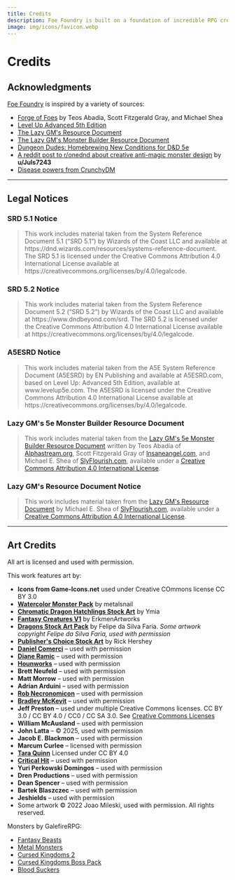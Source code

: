 ```yaml
---
title: Credits
description: Foe Foundry is built on a foundation of incredible RPG creators, artists, and open-source tools. Explore our full list of sources, licenses, and acknowledgments.
image: img/icons/favicon.webp
---
```


# Credits

## Acknowledgments

<span class="branding">[Foe Foundry](https://foefoundry.com)</span> is inspired by a variety of sources:

- [Forge of Foes](https://slyflourish.com/build_a_quick_monster_with_forge_of_foes.html) by Teos Abadia, Scott Fitzgerald Gray, and Michael Shea
- [Level Up Advanced 5th Edition](https://www.levelup5e.com/)
- [The Lazy GM's Resource Document](https://slyflourish.com/lazy_gm_resource_document.html)
- [The Lazy GM's Monster Builder Resource Document](https://slyflourish.com/lazy_5e_monster_building_resource_document.html)
- [Dungeon Dudes: Homebrewing New Conditions for D&D 5e](https://youtu.be/Bq2Dz-EETJs?si=x94Allggu79ECGy3)
- [A reddit post to r/onednd about creative anti-magic monster design](https://www.reddit.com/r/onednd/comments/17gw8he/monster_design_a_way_to_balance_castersmartials/) by **u/Juls7243**
- [Disease powers from CrunchyDM](https://www.patreon.com/crunchydm/posts)

---

## Legal Notices

### SRD 5.1 Notice

<blockquote>
This work includes material taken from the System Reference Document 5.1 (“SRD 5.1”) by Wizards of the Coast LLC and available at https://dnd.wizards.com/resources/systems-reference-document. The SRD 5.1 is licensed under the Creative Commons Attribution 4.0 International License available at https://creativecommons.org/licenses/by/4.0/legalcode.
</blockquote>

### SRD 5.2 Notice

<blockquote>
This work includes material taken from the System Reference Document 5.2 (“SRD 5.2”) by Wizards of the Coast LLC and available at https://www.dndbeyond.com/srd. The SRD 5.2 is licensed under the Creative Commons Attribution 4.0 International License available at https://creativecommons.org/licenses/by/4.0/legalcode.
</blockquote>

### A5ESRD Notice

<blockquote>
This work includes material taken from the A5E System Reference Document (A5ESRD) by EN Publishing and available at A5ESRD.com, based on Level Up: Advanced 5th Edition, available at www.levelup5e.com. The A5ESRD is licensed under the Creative Commons Attribution 4.0 International License available at https://creativecommons.org/licenses/by/4.0/legalcode.
</blockquote>

### Lazy GM's 5e Monster Builder Resource Document

<blockquote>This work includes material taken from the <a href="https://slyflourish.com/lazy_5e_monster_building_resource_document.html">Lazy GM's 5e Monster Builder Resource Document</a> written by Teos Abadía of <a href="https://alphastream.org">Alphastream.org</a>, Scott Fitzgerald Gray of <a href="https://insaneangel.com">Insaneangel.com</a>, and Michael E. Shea of <a href="https://slyflourish.com">SlyFlourish.com</a>, available under a <a rel="license" href="http://creativecommons.org/licenses/by/4.0/">Creative Commons Attribution 4.0 International License</a>.</blockquote>

### Lazy GM's Resource Document Notice

<blockquote>This work includes material taken from the <a href="https://slyflourish.com/lazy_gm_resource_document.html">Lazy GM's Resource Document</a> by Michael E. Shea of <a href="https://slyflourish.com">SlyFlourish.com</a>, available under a <a rel="license" href="http://creativecommons.org/licenses/by/4.0/">Creative Commons Attribution 4.0 International License</a>.</blockquote>

---

## Art Credits

All art is licensed and used with permission.  

This work features art by:  

- **Icons from Game-Icons.net** used under Creative COmmons license CC BY 3.0
- **[Watercolor Monster Pack](https://metalsnail.itch.io/watercolour-monster-pack)** by metalsnail
- **[Chromatic Dragon Hatchlings Stock Art](https://ymia.itch.io/chromatic-dragon-hatchlings-stock-art)** by Ymia
- **[Fantasy Creatures V1](https://erkmenartworks.itch.io/fantasy-creatures-v1)** by ErkmenArtworks
- **[Dragons Stock Art Pack](https://felipemuky.itch.io/dragon-stock-art-pack)** by Felipe da Silva Faria. *Some artwork copyright Felipe da Silva Faria, used with permission*
- **[Publisher's Choice Stock Art](http://fatgoblingames.com)** by Rick Hershey
- **[Daniel Comerci](http://www.danielcomerci.com)** – used with permission
- **[Diane Ramic](https://dramic.wixsite.com/home)** – used with permission
- **[Hounworks](http://www.hounworks.it)** – used with permission
- **Brett Neufeld** – used with permission
- **Matt Morrow** – used with permission
- **Adrian Arduini** – used with permission
- **[Rob Necronomicon](https://www.instagram.com/robnecronomicon/?hl=en)** – used with permission
- **[Bradley McKevit](http://www.bradleykmcdevitt.net/)** – used with permission
- **Jeff Preston** – used under multiple Creative Commons licenses. CC BY 3.0 / CC BY 4.0 / CC0 / CC SA 3.0. See [Creative Commons Licenses](https://creativecommons.org/)
- **William McAusland** – used with permission
- **John Latta** – © 2025, used with permission
- **Jacob E. Blackmon** – used with permission
- **Marcum Curlee** – licensed with permission
- **[Tara Quinn](https://www.drivethrurpg.com/en/product/494686/science-fiction-stock-art-illustrations-by-tara-quinn)**  Licensed under CC BY 4.0
- **[Critical Hit](https://www.critical-hit.biz)** – used with permission
- **Yuri Perkowski Domingos** – used with permission
- **Dren Productions** – used with permission
- **Dean Spencer** – used with permission
- **Bartek Blaszczec** – used with permission
- **Jeshields** – used with permission
- Some artwork © 2022 Joao Mileski, used with permission. All rights reserved.

Monsters by GalefireRPG:  

- [Fantasy Beasts](https://galefirerpg.itch.io/fantasy-beasts-monster-pack)
- [Metal Monsters](https://galefirerpg.itch.io/metal-monsters-monster-pack)
- [Cursed Kingdoms 2](https://galefirerpg.itch.io/cursed-kingdoms-monster-pack2)
- [Cursed Kingdoms Boss Pack](https://galefirerpg.itch.io/cursed-kingdoms-boss-pack)
- [Blood Suckers](https://galefirerpg.itch.io/blood-suckers-monster-pack)